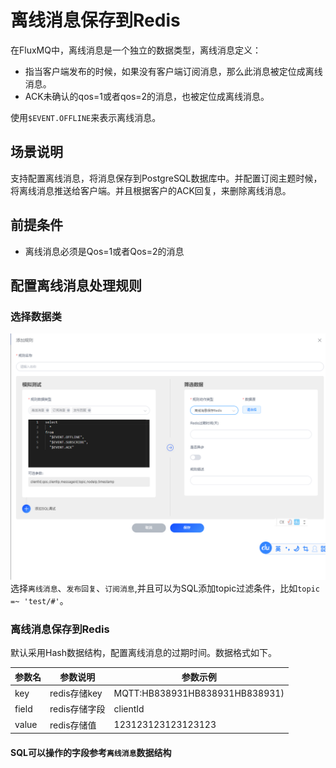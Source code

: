 # 离线消息保存到Redis
在FluxMQ中，离线消息是一个独立的数据类型，离线消息定义：
- 指当客户端发布的时候，如果没有客户端订阅消息，那么此消息被定位成离线消息。
- ACK未确认的qos=1或者qos=2的消息，也被定位成离线消息。

使用`$EVENT.OFFLINE`来表示离线消息。
## 场景说明
支持配置离线消息，将消息保存到PostgreSQL数据库中。并配置订阅主题时候，将离线消息推送给客户端。并且根据客户的ACK回复，来删除离线消息。


## 前提条件
- 离线消息必须是Qos=1或者Qos=2的消息

## 配置离线消息处理规则
### 选择数据类
![img.png](../../../assets/images/redis.png)
选择`离线消息`、`发布回复`、`订阅消息`,并且可以为SQL添加topic过滤条件，比如`topic =~ 'test/#'`。
### 离线消息保存到Redis

默认采用Hash数据结构，配置离线消息的过期时间。数据格式如下。

| **参数名** | **参数说明** | **参数示例** |
| --- | --- | --- |
| key | redis存储key |  MQTT:HB838931HB838931HB838931)|
| field | redis存储字段 | clientId |
| value | redis存储值 | 123123123123123123 |

#### SQL可以操作的字段参考`离线消息`数据结构

